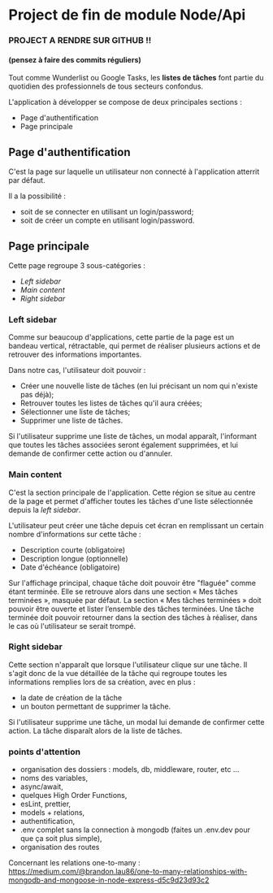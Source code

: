 # Project de fin de module Node/Api

### PROJECT A RENDRE SUR GITHUB !!
#### (pensez à faire des commits réguliers)

Tout comme Wunderlist ou Google Tasks, les **listes de tâches** font partie du quotidien des professionnels de tous secteurs confondus.

L'application à développer se compose de deux principales sections :
- Page d'authentification
- Page principale

## Page d'authentification

C'est la page sur laquelle un utilisateur non connecté à l'application atterrit par défaut.

Il a la possibilité :
- soit de se connecter en utilisant un login/password;
- soit de créer un compte en utilisant login/password.

## Page principale

Cette page regroupe 3 sous-catégories :
- *Left sidebar*
- *Main content*
- *Right sidebar*

### Left sidebar

Comme sur beaucoup d'applications, cette partie de la page est un bandeau vertical, rétractable, qui permet de réaliser plusieurs actions et de retrouver des informations importantes.

Dans notre cas, l'utilisateur doit pouvoir :
- Créer une nouvelle liste de tâches (en lui précisant un nom qui n'existe pas déjà);
- Retrouver toutes les listes de tâches qu'il aura créées;
- Sélectionner une liste de tâches;
- Supprimer une liste de tâches.

Si l'utilisateur supprime une liste de tâches, un modal apparaît, l'informant que toutes les tâches associées seront également supprimées, et lui demande de confirmer cette action ou d'annuler.

### Main content

C'est la section principale de l'application. Cette région se situe au centre de la page et permet d'afficher toutes les tâches d'une liste sélectionnée depuis la *left sidebar*.

L'utilisateur peut créer une tâche depuis cet écran en remplissant un certain nombre d'informations sur cette tâche :
- Description courte (obligatoire)
- Description longue (optionnelle)
- Date d'échéance (obligatoire)

Sur l'affichage principal, chaque tâche doit pouvoir être "flaguée" comme étant terminée. Elle se retrouve alors dans une section « Mes tâches terminées », masquée par défaut.
La section « Mes tâches terminées » doit pouvoir être ouverte et lister l’ensemble des tâches terminées.
Une tâche terminée doit pouvoir retourner dans la section des tâches à réaliser, dans le cas où l'utilisateur se serait trompé.

### Right sidebar

Cette section n'apparaît que lorsque l'utilisateur clique sur une tâche. Il s'agit donc de la vue détaillée de la tâche qui regroupe toutes les informations remplies lors de sa création, avec en plus :
- la date de création de la tâche
- un bouton permettant de supprimer la tâche.

Si l'utilisateur supprime une tâche, un modal lui demande de confirmer cette action. La tâche disparaît alors de la liste de tâches.


### points d'attention

- organisation des dossiers : models, db, middleware, router, etc ...
- noms des variables,
- async/await,
- quelques High Order Functions,
- esLint, prettier,
- models + relations,
- authentification,
- .env complet sans la connection à mongodb (faites un .env.dev pour que ça soit plus simple),
- organisation des routes


Concernant les relations one-to-many :
https://medium.com/@brandon.lau86/one-to-many-relationships-with-mongodb-and-mongoose-in-node-express-d5c9d23d93c2





